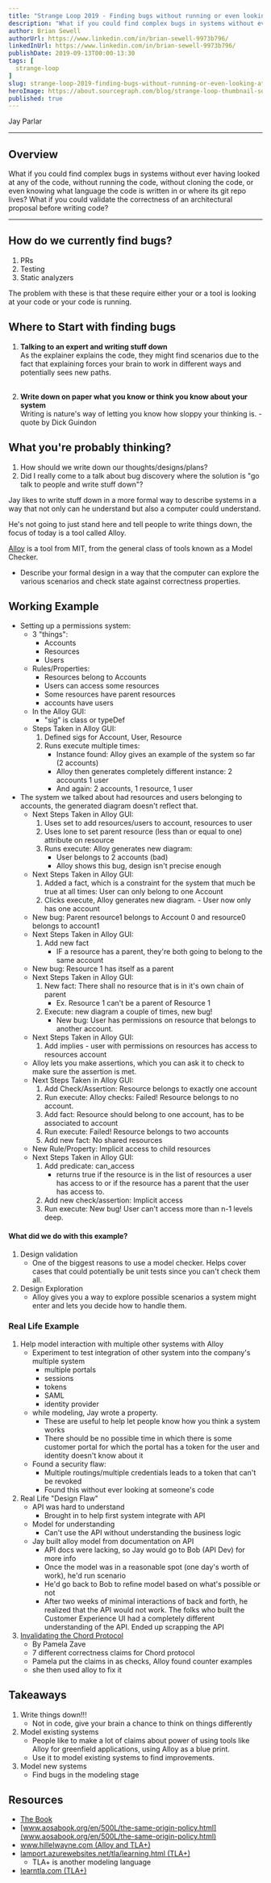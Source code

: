 ```yaml
---
title: "Strange Loop 2019 - Finding bugs without running or even looking at code"
description: "What if you could find complex bugs in systems without ever having looked at any of the code, without running the code, without cloning the code, or even knowing what language the code is written in or where its git repo lives? What if you could validate the correctness of an architectural proposal before writing code?"
author: Brian Sewell
authorUrl: https://www.linkedin.com/in/brian-sewell-9973b796/
linkedInUrl: https://www.linkedin.com/in/brian-sewell-9973b796/
publishDate: 2019-09-13T00:00-13:30
tags: [
  strange-loop
]
slug: strange-loop-2019-finding-bugs-without-running-or-even-looking-at-code
heroImage: https://about.sourcegraph.com/blog/strange-loop-thumbnail-square-v2.jpg
published: true
---
```


<div class="container p-0 liveblog-presenters">
  <div class="row m-0">
      <p class=" mr-12 m-0">
        <span class="liveblog-presenters__name">Jay Parlar</span>
        <a href="https://twitter.com/parlar" target="_blank" title="Twitter"><i class="fa fa-twitter pr-2"></i></a>
        <a href="https://github.com/parlarjb" target="_blank" title="GitHub"><i class="fa fa-github pr-2"></i></a>
        <a href="http://parlar.ca" target="_blank" title="Speaker's site"><i class="fa fa-globe pr-2"></i></a>
      </p>
  </div>
</div>

---

## Overview

What if you could find complex bugs in systems without ever having looked at any of the code, without running the code, without cloning the code, or even knowing what language the code is written in or where its git repo lives? What if you could validate the correctness of an architectural proposal before writing code?

---

## How do we currently find bugs?

1. PRs
2. Testing
3. Static analyzers

The problem with these is that these require either your or a tool is looking at your code or your code is running.

## Where to Start with finding bugs

1. **Talking to an expert and writing stuff down**<br/>
As the explainer explains the code, they might find scenarios due to the fact that explaining forces your brain to work in different ways and potentially sees new paths.<br/><br/>

2. **Write down on paper what you know or think you know about your system**<br/>
Writing is nature's way of letting you know how sloppy your thinking is. - quote by Dick Guindon

## What you're probably thinking?

1. How should we write down our thoughts/designs/plans?
2. Did I really come to a talk about bug discovery where the solution is "go talk to people and write stuff down"?

Jay likes to write stuff down in a more formal way to describe systems in a way that not only can he understand but also a computer could understand.

He's not going to just stand here and tell people to write things down, the focus of today
is a tool called Alloy.

[Alloy](http://alloy.lcs.mit.edu/alloy/) is a tool from MIT, from the general class of tools known as a Model Checker.
  
- Describe your formal design in a way that the computer can explore the various scenarios and check state against correctness properties.

## Working Example

- Setting up a permissions system:
    - 3 "things":
        - Accounts
        - Resources
        - Users
    - Rules/Properties:
        - Resources belong to Accounts
        - Users can access some resources
        - Some resources have parent resources
        - accounts have users
    - In the Alloy GUI:
        - "sig" is class or typeDef
    - Steps Taken in Alloy GUI:
      1. Defined sigs for Account, User, Resource
      2. Runs execute multiple times:
          - Instance found: Alloy gives an example of the system so far (2 accounts)
          - Alloy then generates completely different instance: 2 accounts 1 user
          - And again: 2 accounts, 1 resource, 1 user
- The system we talked about had resources and users belonging to accounts, the generated diagram doesn't reflect that.
    - Next Steps Taken in Alloy GUI:
        1. Uses set to add resources/users to account, resources to user
        2. Uses lone to set parent resource (less than or equal to one) attribute on resource
        3. Runs execute: Alloy generates new diagram:
            - User belongs to 2 accounts (bad)
            - Alloy shows this bug, design isn't precise enough
    - Next Steps Taken in Alloy GUI:
        1. Added a fact, which is a constraint for the system that much be true at all times: User can only belong to one Account
        2. Clicks execute, Alloy generates new diagram.
          - User now only has one account
    - New bug: Parent resource1 belongs to Account 0 and resource0 belongs to account1
    - Next Steps Taken in Alloy GUI:
        1. Add new fact
            - IF a resource has a parent, they're both going to belong to the same account
    - New bug: Resource 1 has itself as a parent
    - Next Steps Taken in Alloy GUI:
        1. New fact: There shall no resource that is in it's own chain of parent
            - Ex. Resource 1 can't be a parent of Resource 1
        2. Execute: new diagram a couple of times, new bug!
            - New bug: User has permissions on resource that belongs to another account.
    - Next Steps Taken in Alloy GUI:
        1. Add implies
          -  user with permissions on resources has access to resources account
    - Alloy lets you make assertions, which you can ask it to check to make sure the assertion is met.
    - Next Steps Taken in Alloy GUI:
        1. Add Check/Assertion: Resource belongs to exactly one account
        2. Run execute: Alloy checks: Failed! Resource belongs to no account.
        3. Add fact: Resource should belong to one account, has to be associated to account
        4. Run execute: Failed! Resource belongs to two accounts
        5. Add new fact: No shared resources
    - New Rule/Property: Implicit access to child resources
    - Next Steps Taken in Alloy GUI:
        1. Add predicate: can_access
            - returns true if the resource is in the list of resources a user has access to or if the resource has a parent that the user has access to.
        2. Add new check/assertion: Implicit access
        3. Run execute: New bug! User can't access more than n-1 levels deep.

#### What did we do with this example?

1. Design validation
    - One of the biggest reasons to use a model checker. Helps cover cases that could potentially be unit tests since you can't check them all.
2. Design Exploration
    - Alloy gives you a way to explore possible scenarios a system might enter and lets you decide how to handle them.

### Real Life Example

1. Help model interaction with multiple other systems with Alloy
    - Experiment to test integration of other system into the company's multiple system
        - multiple portals
        - sessions
        - tokens
        - SAML
        - identity provider
    - while modeling, Jay wrote a property.
        - These are useful to help let people know how you think a system works
        - There should be no possible time in which there is some customer portal for which the portal has a token for the user and identity doesn't know about it
    - Found a security flaw:
        - Multiple routings/multiple credentials leads to a token that can't be revoked
        - Found this without ever looking at someone's code
2. Real Life "Design Flaw"
    - API was hard to understand
        - Brought in to help first system integrate with API
    - Model for understanding
        - Can't use the API without understanding the business logic
    - Jay built alloy model from documentation on API
        - API docs were lacking, so Jay would go to Bob (API Dev) for more info
        - Once the model was in a reasonable spot (one day's worth of work), he'd run scenario
        - He'd go back to Bob to refine model based on what's possible or not
        - After two weeks of minimal interactions of back and forth, he realized that the API would not work. The folks who built the Customer Experience UI had a completely different understanding of the API. Ended up scrapping the API
3. [Invalidating the Chord Protocol](http://www.pamelazave.com/chord.html)
    - By Pamela Zave
    - 7 different correctness claims for Chord protocol
    - Pamela put the claims in as checks, Alloy found counter examples
    - she then used alloy to fix it

## Takeaways

1. Write things down!!!
    - Not in code, give your brain a chance to think on things differently
2. Model existing systems
    - People like to make a lot of claims about power of using tools like Alloy for greenfield applications, using Alloy as a blue print.
    - Use it to model existing systems to find improvements.
3. Model new systems
    - Find bugs in the modeling stage

## Resources

- [The Book](alloytools.org/book.html)
- [www.aosabook.org/en/500L/the-same-origin-policy.html](www.aosabook.org/en/500L/the-same-origin-policy.html)
- [www.hillelwayne.com (Alloy and TLA+)](www.hillelwayne.co)
- [lamport.azurewebsites.net/tla/learning.html (TLA+)](lamport.azurewebsites.net/tla/learning.html )
    - TLA+ is another modeling language
- [learntla.com (TLA+)](learntla.com)
